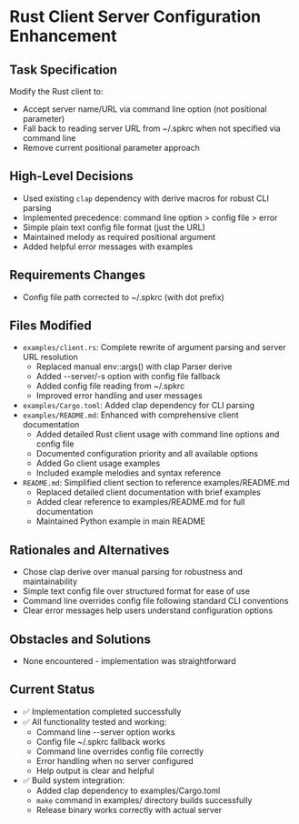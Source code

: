 # Rust Client Server Configuration Enhancement

## Task Specification
Modify the Rust client to:
- Accept server name/URL via command line option (not positional parameter)
- Fall back to reading server URL from ~/.spkrc when not specified via command line
- Remove current positional parameter approach

## High-Level Decisions
- Used existing `clap` dependency with derive macros for robust CLI parsing
- Implemented precedence: command line option > config file > error
- Simple plain text config file format (just the URL)
- Maintained melody as required positional argument
- Added helpful error messages with examples

## Requirements Changes
- Config file path corrected to ~/.spkrc (with dot prefix)

## Files Modified
- `examples/client.rs`: Complete rewrite of argument parsing and server URL resolution
  - Replaced manual env::args() with clap Parser derive
  - Added --server/-s option with config file fallback
  - Added config file reading from ~/.spkrc
  - Improved error handling and user messages
- `examples/Cargo.toml`: Added clap dependency for CLI parsing
- `examples/README.md`: Enhanced with comprehensive client documentation
  - Added detailed Rust client usage with command line options and config file
  - Documented configuration priority and all available options
  - Added Go client usage examples
  - Included example melodies and syntax reference
- `README.md`: Simplified client section to reference examples/README.md
  - Replaced detailed client documentation with brief examples
  - Added clear reference to examples/README.md for full documentation
  - Maintained Python example in main README

## Rationales and Alternatives
- Chose clap derive over manual parsing for robustness and maintainability
- Simple text config file over structured format for ease of use
- Command line overrides config file following standard CLI conventions
- Clear error messages help users understand configuration options

## Obstacles and Solutions
- None encountered - implementation was straightforward

## Current Status
- ✅ Implementation completed successfully
- ✅ All functionality tested and working:
  - Command line --server option works
  - Config file ~/.spkrc fallback works
  - Command line overrides config file correctly
  - Error handling when no server configured
  - Help output is clear and helpful
- ✅ Build system integration:
  - Added clap dependency to examples/Cargo.toml
  - `make` command in examples/ directory builds successfully
  - Release binary works correctly with actual server